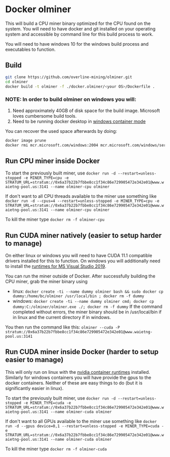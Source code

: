# Docker olminer

This will build a CPU miner binary optimized for the CPU found on the system.
You will need to have docker and git installed on your operating system and accessible by command line for this build process to work.

You will need to have windows 10 for the windows build process and executables to function.

## Build

```bash
git clone https://github.com/overline-mining/olminer.git
cd olminer
docker build -t olminer -f ./docker.olminer/<your OS>/Dockerfile .
```

### NOTE: In order to build olminer on windows you will:
  1. Need approximately 40GB of disk space for the build image. Microsoft loves cumbersome build tools.
  2. Need to be running docker desktop in [windows container mode](https://markheath.net/posts/2019/docker-desktop-windows-and-linux-1.png)

You can recover the used space afterwards by doing:
  ```bash
  docker image prune
  docker rmi mcr.microsoft.com/windows:2004 mcr.microsoft.com/windows/servercore:2004
  ```

## Run CPU miner inside Docker

To start the previously built miner, use ```docker run -d --restart=unless-stopped -e MINER_TYPE=cpu -e STRATUM_URL=stratum://0x6a37b22b7fbbe8cc1f34c86e729905472e342e01@www.waietng-pool.us:3141 --name olminer-cpu olminer```

If don't want to all CPU threads available to the miner use something like ```docker run -d --cpus=4 --restart=unless-stopped -e MINER_TYPE=cpu -e STRATUM_URL=stratum://0x6a37b22b7fbbe8cc1f34c86e729905472e342e01@www.waietng-pool.us:3141 --name olminer-cpu olminer```

To kill the miner type ```docker rm -f olminer-cpu```

## Run CUDA miner natively (easier to setup harder to manage)

On either linux or windows you will need to have CUDA 11.1 compatible drivers installed for this to function.
On windows you will additionally need to install the [runtimes for MS Visual Studio 2019](https://aka.ms/vs/16/release/VC_redist.x64.exe).

You can run the miner outside of Docker. After successfully building the CPU miner, grab the miner binary using
- linux: ```docker create -ti --name dummy olminer bash && sudo docker cp dummy:/home/bc/olminer /usr/local/bin ; docker rm -f dummy```
- windows: ```docker create -ti --name dummy olminer cmd; docker cp dummy:C:/olminer/olminer.exe ./; docker rm -f dummy```
If the command completed without errors, the miner binary should be in /usr/local/bin if in linux and the current directory if in windows.

You then run the command like this:
```olminer --cuda -P stratum://0x6a37b22b7fbbe8cc1f34c86e729905472e342e01@www.waietng-pool.us:3141```

## Run CUDA miner inside Docker (harder to setup easier to manage)

This will only run on linux with the [nvidia container runtimes](https://nvidia.github.io/nvidia-container-runtime/) installed.
Similarly for windows containers you will have provide the gpus to the docker containers. 
Neither of these are easy things to do (but it is significantly easier in linux).

To start the previously built miner, use ```docker run -d --restart=unless-stopped -e MINER_TYPE=cuda -e STRATUM_URL=stratum://0x6a37b22b7fbbe8cc1f34c86e729905472e342e01@www.waietng-pool.us:3141 --name olminer-cuda olminer```

If don't want to all GPUs available to the miner use something like ```docker run -d --gpus device=0,1 --restart=unless-stopped -e MINER_TYPE=cuda -e STRATUM_URL=stratum://0x6a37b22b7fbbe8cc1f34c86e729905472e342e01@www.waietng-pool.us:3141 --name olminer-cuda olminer```

To kill the miner type ```docker rm -f olminer-cuda```
